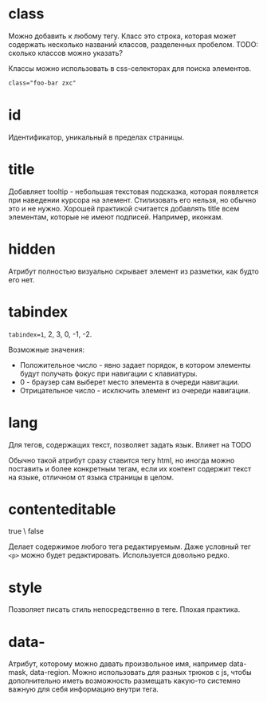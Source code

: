 # class

Можно добавить к любому тегу. Класс это строка, которая может содержать несколько названий классов, разделенных пробелом. TODO: сколько классов можно указать?

Классы можно использовать в css-селекторах для поиска элементов.

```html
class="foo-bar zxc"
```



# id

Идентификатор, уникальный в пределах страницы.



# title

Добавляет tooltip - небольшая текстовая подсказка, которая появляется при наведении курсора на элемент. Стилизовать его нельзя, но обычно это и не нужно. Хорошей практикой считается добавлять title всем элементам, которые не имеют подписей. Например, иконкам.



# hidden

Атрибут полностью визуально скрывает элемент из разметки, как будто его нет.



# tabindex

`tabindex=1`, 2, 3, 0, -1, -2.

Возможные значения:

* Положительное число - явно задает порядок, в котором элементы будут получать фокус при навигации с клавиатуры.
* 0 - браузер сам выберет место элемента в очереди навигации.
* Отрицательное число - исключить элемент из очереди навигации.



# lang

Для тегов, содержащих текст, позволяет задать язык. Влияет на TODO

Обычно такой атрибут сразу ставится тегу html, но иногда можно поставить и более конкретным тегам, если их контент содержит текст на языке, отличном от языка страницы в целом.



# contenteditable

true \ false

Делает содержимое любого тега редактируемым. Даже условный тег `<p>` можно будет редактировать. Используется довольно редко.



# style

Позволяет писать стиль непосредственно в теге. Плохая практика.



# data-

Атрибут, которому можно давать произвольное имя, например data-mask, data-region. Можно использовать для разных трюков с js, чтобы дополнительно иметь возможность размещать какую-то системно важную для себя информацию внутри тега.









